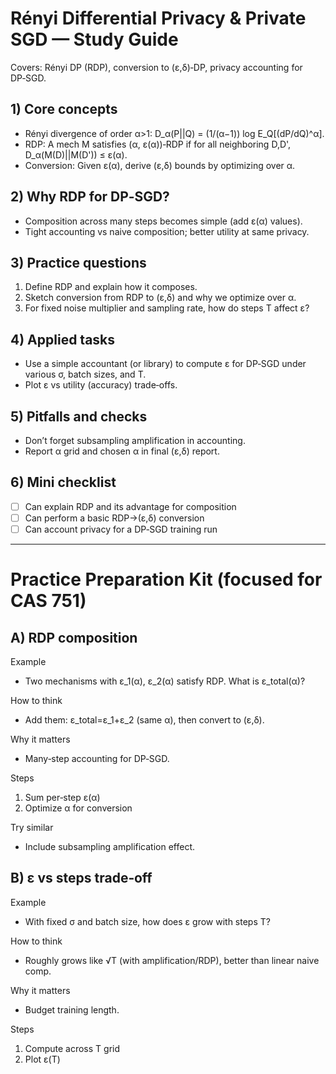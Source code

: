 # Rényi Differential Privacy & Private SGD — Study Guide

Covers: Rényi DP (RDP), conversion to (ε,δ)‑DP, privacy accounting for DP‑SGD.

## 1) Core concepts
- Rényi divergence of order α>1: D_α(P||Q) = (1/(α−1)) log E_Q[(dP/dQ)^α].
- RDP: A mech M satisfies (α, ε(α))‑RDP if for all neighboring D,D', D_α(M(D)||M(D')) ≤ ε(α).
- Conversion: Given ε(α), derive (ε,δ) bounds by optimizing over α.

## 2) Why RDP for DP‑SGD?
- Composition across many steps becomes simple (add ε(α) values).
- Tight accounting vs naive composition; better utility at same privacy.

## 3) Practice questions
1) Define RDP and explain how it composes.
2) Sketch conversion from RDP to (ε,δ) and why we optimize over α.
3) For fixed noise multiplier and sampling rate, how do steps T affect ε?

## 4) Applied tasks
- Use a simple accountant (or library) to compute ε for DP‑SGD under various σ, batch sizes, and T.
- Plot ε vs utility (accuracy) trade‑offs.

## 5) Pitfalls and checks
- Don’t forget subsampling amplification in accounting.
- Report α grid and chosen α in final (ε,δ) report.

## 6) Mini checklist
- [ ] Can explain RDP and its advantage for composition
- [ ] Can perform a basic RDP→(ε,δ) conversion
- [ ] Can account privacy for a DP‑SGD training run

---

# Practice Preparation Kit (focused for CAS 751)

## A) RDP composition
Example
- Two mechanisms with ε_1(α), ε_2(α) satisfy RDP. What is ε_total(α)?

How to think
- Add them: ε_total=ε_1+ε_2 (same α), then convert to (ε,δ).

Why it matters
- Many‑step accounting for DP‑SGD.

Steps
1) Sum per‑step ε(α)
2) Optimize α for conversion

Try similar
- Include subsampling amplification effect.

## B) ε vs steps trade‑off
Example
- With fixed σ and batch size, how does ε grow with steps T?

How to think
- Roughly grows like √T (with amplification/RDP), better than linear naive comp.

Why it matters
- Budget training length.

Steps
1) Compute across T grid
2) Plot ε(T)
